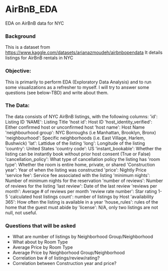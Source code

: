 # AirBnB_EDA
EDA on AirBnB data for NYC


### Background
This is a dataset from https://www.kaggle.com/datasets/arianazmoudeh/airbnbopendata
It details listings for AirBnB rentals in NYC

### Objective:
This is primarily to perform EDA (Exploratory Data Analysis) and to run some visualizations as a refresher to myself. I will try to answer some questions (see below-TBD) and write about them.

### The Data:
The data consists of NYC AirBnB listings, with the following columns:
'id': Listing ID
'NAME': Listing Title
'host id': Host ID 
'host_identity_verified': Either confirmed host or unconfirmed host
'host name': Host Name
'neighbourhood group': NYC Borroughs (i.e Manhattan, Brooklyn, Bronx)
'neighbourhood': Specific neighborhoods (i.e. East Village, Harlem, Bushwick)
'lat': Lattidue of the listing
'long': Longitude of the listing
'country': United States
'country code': US
'instant_bookable': Whether the listing can be instantly book without prior host consent (True or False)
'cancellation_policy': What type of cancellation policy the listing has
'room type': Whether the room is entire home, private, or shared
'Construction year': Year of when the listing was constructed
'price': Nightly Price
'service fee': Service fee associated with the listing
'minimum nights': Number of minimum nights for the reservation
'number of reviews': Number of reviews for the listing
'last review': Date of the last review
'reviews per month': Average # of reviews per month
'review rate number': Star rating 1-5
'calculated host listings count': number of listings by Host
'availability 365': How often the listing is available in a year
'house_rules': rules of the home that the guest must abide by
'license': N/A, only two listings are not null, not useful.
 


### Questions that will be asked
* What are number of listings by Neighborhood Group/Neighborhood
* What about by Room Type
* Average Price by Room Type
* Average Price by Neighborhood Group/Neighborhood
* Correlation bw # of listings/review/rating?
* Correlation between Construction year and price?


